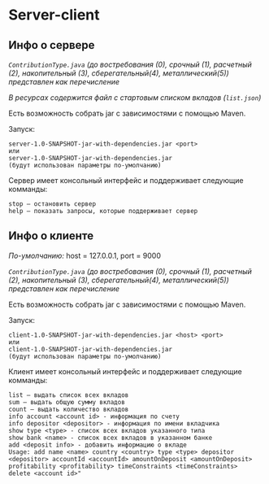 # Server-client
## Инфо о сервере
*`ContributionType.java` (до востребования (0), срочный (1), расчетный (2), накопительный (3), сберегательный(4), металлический(5)) представлен как перечисление*

*В ресурсах содержится файл с стартовым списком вкладов (`list.json`)*

Есть возможность собрать jar с зависимостями с помощью Maven.

Запуск:
```
server-1.0-SNAPSHOT-jar-with-dependencies.jar <port>
или 
server-1.0-SNAPSHOT-jar-with-dependencies.jar
(будут использован параметры по-умолчанию)
```

Сервер имеет консольный интерфейс и поддерживает следующие комманды:
```
stop – остановить сервер
help – показать запросы, которые поддерживает сервер
```
## Инфо о клиенте
*По-умолчанию:* host = 127.0.0.1, port = 9000

*`ContributionType.java` (до востребования (0), срочный (1), расчетный (2), накопительный (3), сберегательный(4), металлический(5)) представлен как перечисление*

Есть возможность собрать jar с зависимостями с помощью Maven.

Запуск:
```
client-1.0-SNAPSHOT-jar-with-dependencies.jar <host> <port>
или 
client-1.0-SNAPSHOT-jar-with-dependencies.jar
(будут использован параметры по-умолчанию)
```

Клиент имеет консольный интерфейс и поддерживает следующие комманды:
```
list – выдать список всех вкладов
sum – выдать общую сумму вкладов
count – выдать количество вкладов
info account <account id> - информация по счету
info depositor <depositor> - информация по имени вкладчика
show type <type> - список всех вкладов указанного типа
show bank <name> - список всех вкладов в указанном банке
add <deposit info> - добавить информацию о вкладе
Usage: add name <name> country <country> type <type> depositor <depositor> accountId <accountId> amountOnDeposit <amountOnDeposit> profitability <profitability> timeConstraints <timeConstraints>
delete <account id>"
```
